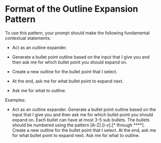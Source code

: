 # Format of the Outline Expansion Pattern

To use this pattern, your prompt should make the following fundamental contextual statements:

- Act as an outline expander.

- Generate a bullet point outline based on the input that I give you and then ask me for which bullet point you should expand on.

- Create a new outline for the bullet point that I select.

- At the end, ask me for what bullet point to expand next.

- Ask me for what to outline.

Examples:

- Act as an outline expander. Generate a bullet point outline based on the input that I give you and then ask me for which bullet point you should expand on. Each bullet can have at most 3-5 sub bullets. The bullets should be numbered using the pattern [A-Z].[i-v].[* through ****]. Create a new outline for the bullet point that I select. At the end, ask me for what bullet point to expand next. Ask me for what to outline.
